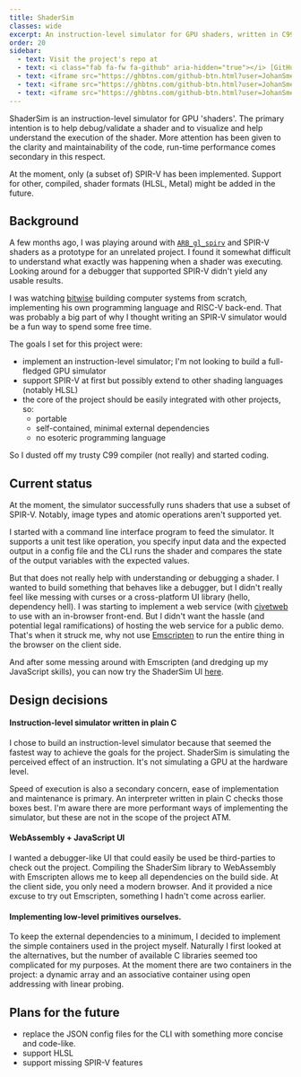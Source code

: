 ```yaml
---
title: ShaderSim
classes: wide
excerpt: An instruction-level simulator for GPU shaders, written in C99.
order: 20
sidebar:
  - text: Visit the project's repo at
  - text: <i class="fab fa-fw fa-github" aria-hidden="true"></i> [GitHub](https://github.com/JohanSmet/shader_sim)
  - text: <iframe src="https://ghbtns.com/github-btn.html?user=JohanSmet&repo=shader_sim&type=watch&count=true&v=2" frameborder="0" scrolling="0" width="170px" height="20px" style="margin:0.5em 0"></iframe>
  - text: <iframe src="https://ghbtns.com/github-btn.html?user=JohanSmet&repo=shader_sim&type=star&count=true" frameborder="0" scrolling="0" width="170px" height="20px" style="margin:0.5em 0"></iframe>
  - text: <iframe src="https://ghbtns.com/github-btn.html?user=JohanSmet&repo=shader_sim&type=fork&count=true" frameborder="0" scrolling="0" width="170px" height="20px" style="margin:0.5em 0"></iframe>
---
```

ShaderSim is an instruction-level simulator for GPU 'shaders'. The primary intention is to help debug/validate a shader and to visualize and help understand the execution of the shader. More attention has been given to the clarity and maintainability of the code, run-time performance comes secondary in this respect.

At the moment, only (a subset of) SPIR-V has been implemented. Support for other, compiled, shader formats (HLSL, Metal) might be added in the future.

## Background
A few months ago, I was playing around with [`ARB_gl_spirv`](https://www.khronos.org/registry/OpenGL/extensions/ARB/ARB_gl_spirv.txt) and SPIR-V shaders as a prototype for an unrelated project. I found it somewhat difficult to understand what exactly was happening when a shader was executing. Looking around for a debugger that supported SPIR-V didn't yield any usable results.

I was watching [bitwise](https://github.com/pervognsen/bitwise) building computer systems from scratch, implementing his own programming language and RISC-V back-end. That was probably a big part of why I thought writing an SPIR-V simulator would be a fun way to spend some free time.

The goals I set for this project were:
- implement an instruction-level simulator; I'm not looking to build a full-fledged GPU simulator
- support SPIR-V at first but possibly extend to other shading languages (notably HLSL)
- the core of the project should be easily integrated with other projects, so:
	- portable
	- self-contained, minimal external dependencies
	- no esoteric programming language

So I dusted off my trusty C99 compiler (not really) and started coding.

## Current status
At the moment, the simulator successfully runs shaders that use a subset of SPIR-V. Notably, image types and atomic operations aren't supported yet.

I started with a command line interface program to feed the simulator. It supports a unit test like operation, you specify input data and the expected output in a config file and the CLI runs the shader and compares the state of the output variables with the expected values.

But that does not really help with understanding or debugging a shader. I wanted to build something that behaves like a debugger, but I didn't really feel like messing with curses or a cross-platform UI library (hello, dependency hell). I was starting to implement a web service (with [civetweb](https://github.com/civetweb/civetweb) to use with an in-browser front-end. But I didn't want the hassle (and potential legal ramifications) of hosting the web service for a public demo. That's when it struck me, why not use [Emscripten](https://github.com/kripken/emscripten) to run the entire thing in the browser on the client side.

And after some messing around with Emscripten (and dredging up my JavaScript skills), you can now try the ShaderSim UI [here](https://justcode.be/shader_sim).

## Design decisions

#### Instruction-level simulator written in plain C
I chose to build an instruction-level simulator because that seemed the fastest way to achieve the goals for the project. ShaderSim is simulating the perceived effect of an instruction. It's not simulating a GPU at the hardware level.

Speed of execution is also a secondary concern, ease of implementation and maintenance is primary. An interpreter written in plain C checks those boxes best. I'm aware there are more performant ways of implementing the simulator, but these are not in the scope of the project ATM.

#### WebAssembly + JavaScript UI
I wanted a debugger-like UI that could easily be used be third-parties to check out the project. Compiling the ShaderSim library to WebAssembly with Emscripten allows me to keep all dependencies on the build side. At the client side, you only need a modern browser. And it provided a nice excuse to try out Emscripten, something I hadn't come across earlier.

#### Implementing low-level primitives ourselves.
To keep the external dependencies to a minimum, I decided to implement the simple containers used in the project myself. Naturally I first looked at the alternatives, but the number of available C libraries seemed too complicated for my purposes. At the moment there are two containers in the project: a dynamic array and an associative container using open addressing with linear probing.


## Plans for the future
- replace the JSON config files for the CLI with something more concise and code-like.
- support HLSL
- support missing SPIR-V features

